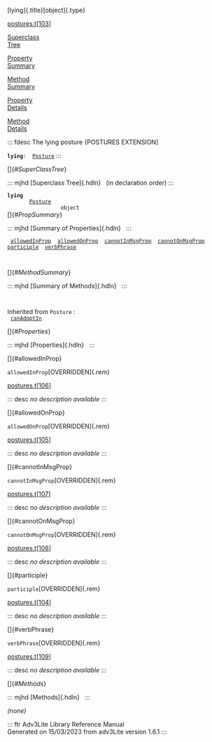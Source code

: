 [lying]{.title}[object]{.type}

[postures.t](../file/postures.t.html)\[[103](../source/postures.t.html#103)\]

[Superclass\
Tree](#_SuperClassTree_)

[Property\
Summary](#_PropSummary_)

[Method\
Summary](#_MethodSummary_)

[Property\
Details](#_Properties_)

[Method\
Details](#_Methods_)

::: fdesc
The lying posture {POSTURES EXTENSION\]

**`lying`**` :   `[`Posture`](../object/Posture.html)
:::

[]{#_SuperClassTree_}

::: mjhd
[Superclass Tree]{.hdln}   (in declaration order)
:::

**`lying`**\
`         `[`Posture`](../object/Posture.html)\
`                 object`\
[]{#_PropSummary_}

::: mjhd
[Summary of Properties]{.hdln}  
:::

` `[`allowedInProp`](#allowedInProp)`  `[`allowedOnProp`](#allowedOnProp)`  `[`cannotInMsgProp`](#cannotInMsgProp)`  `[`cannotOnMsgProp`](#cannotOnMsgProp)`  `[`participle`](#participle)`  `[`verbPhrase`](#verbPhrase)`  `

` `

[]{#_MethodSummary_}

::: mjhd
[Summary of Methods]{.hdln}  
:::

` `

Inherited from `Posture` :\
` `[`canAdoptIn`](../object/Posture.html#canAdoptIn)`  `

[]{#_Properties_}

::: mjhd
[Properties]{.hdln}  
:::

[]{#allowedInProp}

`allowedInProp`[OVERRIDDEN]{.rem}

[postures.t](../file/postures.t.html)\[[106](../source/postures.t.html#106)\]

::: desc
*no description available*
:::

[]{#allowedOnProp}

`allowedOnProp`[OVERRIDDEN]{.rem}

[postures.t](../file/postures.t.html)\[[105](../source/postures.t.html#105)\]

::: desc
*no description available*
:::

[]{#cannotInMsgProp}

`cannotInMsgProp`[OVERRIDDEN]{.rem}

[postures.t](../file/postures.t.html)\[[107](../source/postures.t.html#107)\]

::: desc
*no description available*
:::

[]{#cannotOnMsgProp}

`cannotOnMsgProp`[OVERRIDDEN]{.rem}

[postures.t](../file/postures.t.html)\[[108](../source/postures.t.html#108)\]

::: desc
*no description available*
:::

[]{#participle}

`participle`[OVERRIDDEN]{.rem}

[postures.t](../file/postures.t.html)\[[104](../source/postures.t.html#104)\]

::: desc
*no description available*
:::

[]{#verbPhrase}

`verbPhrase`[OVERRIDDEN]{.rem}

[postures.t](../file/postures.t.html)\[[109](../source/postures.t.html#109)\]

::: desc
*no description available*
:::

[]{#_Methods_}

::: mjhd
[Methods]{.hdln}  
:::

*(none)*

::: ftr
Adv3Lite Library Reference Manual\
Generated on 15/03/2023 from adv3Lite version 1.6.1
:::
